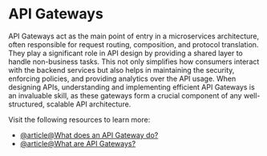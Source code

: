 # API Gateways

API Gateways act as the main point of entry in a microservices architecture, often responsible for request routing, composition, and protocol translation. They play a significant role in API design by providing a shared layer to handle non-business tasks. This not only simplifies how consumers interact with the backend services but also helps in maintaining the security, enforcing policies, and providing analytics over the API usage. When designing APIs, understanding and implementing efficient API Gateways is an invaluable skill, as these gateways form a crucial component of any well-structured, scalable API architecture.

Visit the following resources to learn more:

- [@article@What does an API Gateway do?](https://www.redhat.com/en/topics/api/what-does-an-api-gateway-do)
- [@article@What are API Gateways?](https://www.ibm.com/blog/api-gateway/)